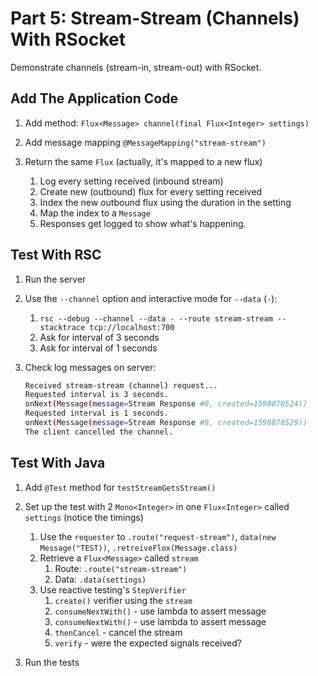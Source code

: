 # Part 5: Stream-Stream (Channels) With RSocket

Demonstrate channels (stream-in, stream-out) with RSocket.

## Add The Application Code

1. Add method: `Flux<Message> channel(final Flux<Integer> settings)`

1. Add message mapping `@MessageMapping("stream-stream")`

1. Return the same `Flux` (actually, it's mapped to a new flux)
    1. Log every setting received (inbound stream)
    1. Create new (outbound) flux for every setting received
    1. Index the new outbound flux using the duration in the setting
    1. Map the index to a `Message`
    1. Responses get logged to show what's happening.

## Test With RSC

1. Run the server

1. Use the `--channel` option and interactive mode for `--data` (`-`):
    1. `rsc --debug --channel --data - --route stream-stream --stacktrace tcp://localhost:700`
    1. Ask for interval of 3 seconds
    1. Ask for interval of 1 seconds
    
1. Check log messages on server: 
    ``` bash
    Received stream-stream (channel) request...
    Requested interval is 3 seconds.
    onNext(Message(message=Stream Response #0, created=1598870524))
    Requested interval is 1 seconds.
    onNext(Message(message=Stream Response #0, created=1598870529))
    The client cancelled the channel.
    ```

## Test With Java

1. Add `@Test` method for `testStreamGetsStream()`

1. Set up the test with 2 `Mono<Integer>` in one `Flux<Integer>` called `settings` (notice the timings)
    1. Use the `requester` to `.route("request-stream")`, `data(new Message("TEST))`, `.retreiveFlox(Message.class)`
    1. Retrieve a `Flux<Message>` called `stream`
        1. Route: `.route("stream-stream")`
        1. Data: `.data(settings)`
    1. Use reactive testing's `StepVerifier`
        1. `create()` verifier using the `stream`
        1. `consumeNextWith()` - use lambda to assert message
        1. `consumeNextWith()` - use lambda to assert message
        1. `thenCancel` - cancel the stream
        1. `verify` - were the expected signals received?
        
1. Run the tests
